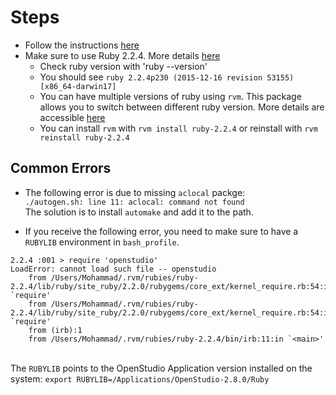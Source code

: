 # Steps
* Follow the instructions [here](https://github.com/NREL/OpenStudio/wiki/Configuring-OpenStudio-Build-Environments)
* Make sure to use Ruby 2.2.4. More details [here](https://github.com/NREL/OpenStudio-extension-gem#mac-installation)
  * Check ruby version with 'ruby --version'
  * You should see `ruby 2.2.4p230 (2015-12-16 revision 53155) [x86_64-darwin17]`
  * You can have multiple versions of ruby using `rvm`. This package allows you to switch between different ruby version. More details are accessible [here](https://rvm.io/)
  * You can install `rvm` with `rvm install ruby-2.2.4` or reinstall with `rvm reinstall ruby-2.2.4`


## Common Errors

* The following error is due to missing `aclocal` packge:
\
`./autogen.sh: line 11: aclocal: command not found`
\
The solution is to install `automake` and add it to the path.

* If you receive the following error, you need to make sure to have a `RUBYLIB` environment in `bash_profile`.

```
2.2.4 :001 > require 'openstudio'
LoadError: cannot load such file -- openstudio
	from /Users/Mohammad/.rvm/rubies/ruby-2.2.4/lib/ruby/site_ruby/2.2.0/rubygems/core_ext/kernel_require.rb:54:in `require'
	from /Users/Mohammad/.rvm/rubies/ruby-2.2.4/lib/ruby/site_ruby/2.2.0/rubygems/core_ext/kernel_require.rb:54:in `require'
	from (irb):1
	from /Users/Mohammad/.rvm/rubies/ruby-2.2.4/bin/irb:11:in `<main>'
```
\
The `RUBYLIB` points to the OpenStudio Application version installed on the system: `export RUBYLIB=/Applications/OpenStudio-2.8.0/Ruby`

